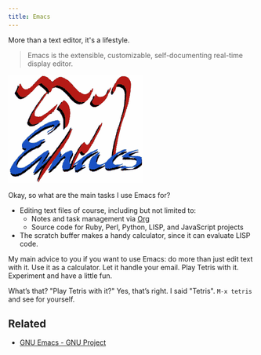 ```yaml
---
title: Emacs
---
```


More than a text editor, it's a lifestyle.

 > 
 > Emacs is the extensible, customizable, self-documenting real-time
 > display editor.

![emacs-logo.png](../attachments/img/2002/emacs-logo.png)

Okay, so what are the main tasks I use Emacs for?

* Editing text files of course, including but not limited to:
  * Notes and task management via [Org](Org.md)
  * Source code for Ruby, Perl, Python, LISP, and JavaScript projects
* The scratch buffer makes a handy calculator, since it can evaluate LISP code.

My main advice to you if you want to use Emacs: do more than just edit text with it. Use it as a calculator. Let it handle your email. Play Tetris with it. Experiment and have a little fun.

What’s that? "Play Tetris with it?" Yes, that’s right. I said "Tetris".
`M-x tetris` and see for yourself.

## Related

* [GNU Emacs - GNU Project](https://www.gnu.org/software/emacs/)
